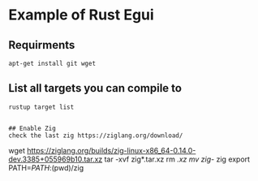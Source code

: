 # Example of Rust Egui

## Requirments
```
apt-get install git wget 
```

## List all targets you can compile to
```
rustup target list 


## Enable Zig 
check the last zig https://ziglang.org/download/
```
wget https://ziglang.org/builds/zig-linux-x86_64-0.14.0-dev.3385+055969b10.tar.xz
tar -xvf zig*.tar.xz
rm *.xz
mv zig-* zig
export PATH=$PATH:$(pwd)/zig
```
